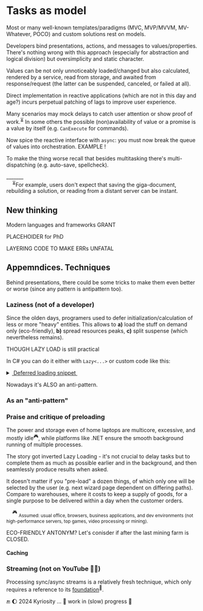 # Tasks as model

Most or many well-known templates/paradigms (MVC, MVP/MVVM, MV-Whatever, POCO) and custom solutions rest on models. 

Developers bind presentations, actions, and messages to values/properties. There's nothing wrong with this approach (especially for abstraction and logical division) but oversimplicity and static character.

Values can be not only unnoticeably loaded/changed but also calculated, rendered by a service, read from storage, and awaited from response/request (the latter can be suspended, canceled, or failed at all).

Direct implementation in reactive applications (which are not in this day and age?) incurs perpetual patching of lags to improve user experience. 

Many scenarios may mock delays to catch user attention or show proof of work.<sup>⏳</sup> In some others the possible (non)availability of value or a promise is a value by itself (e.g. `CanExecute` for commands).

Now spice the reactive interface with `async`: you must now break the queue of values into orchestration. EXAMPLE !

To make the thing worse recall that besides multitasking there's multi-dispatching (e.g. auto-save, spellcheck).

\_______\
&nbsp;&nbsp;&nbsp;&nbsp;<sup>⏳</sup>For example, users don't expect that saving the giga-document, rebuilding a solution, or reading from a distant server can be instant.

## New thinking

Modern languages and frameworks GRANT

PLACEHOlDER for PhD

LAYERING CODE TO MAKE ERRs UNFATAL

## Appemndices. Techniques

Behind presentations, there could be some tricks to make them even better or worse (since any pattern is antipattern too).

### Laziness (not of a developer)

Since the olden days, programers used to defer initialization/calculation of less or more "heavy" entities. This allows to **a)**&nbsp;load the stuff on&nbsp;demand only (eco-friendly), **b)**&nbsp;spread resources peaks, **c)**&nbsp;split suspense (which nevertheless remains).

THOUGH LAZY LOAD is still practical

In C# you can do it either with `Lazy<...>` or custom code like this:

<details><summary><ins>&nbsp;Deferred loading snippet&nbsp;</ins></summary>
&nbsp;
  
  ```csharp
public BigAndHeavy Ram => _ram ?? LoadAndHit();
private BigAndHeavy? _ram;
  ```
</details>

Nowadays it's ALSO an anti-pattern.

### As an "anti-pattern"

### Praise and critique of preloading

The power and storage even of home laptops are multicore, excessive, and mostly idle<sup>:video_game:</sup>, while platforms like .NET ensure the smooth background running of multiple processes.

The story got inverted Lazy Loading - it's not crucial to delay tasks but to complete them as much as possible earlier and in the background, and then seamlessly produce results when asked.

It doesn't matter if you "pre-load" a dozen things, of which only one will be selected by the user (e.g. next wizard page dependent on differing paths). Compare to warehouses, where it costs to keep a supply of goods, for a single purpose to be delivered within a day when the customer orders.

&nbsp;&nbsp;&nbsp;&nbsp;<sup>:video_game:</sup> <sub>Assumed: usual office, browsers, business applications, and dev environments (not high-performance servers, top games, video processing or mining).</sub>

ECO-FRIENDLY ANTONYM? Let's conisder if after the last mining farm is CLOSED.

#### Caching

### Streaming (not on YouTube 🍨🌹)

Processing sync/async streams is a relatively fresh technique, which only requires a reference to its [foundation](https://github.com/ReactiveX)<sup>🔗</sup>.

🔚 🌔 2024 Kyriosity ... 🚧 work in (slow) progress 🐝
